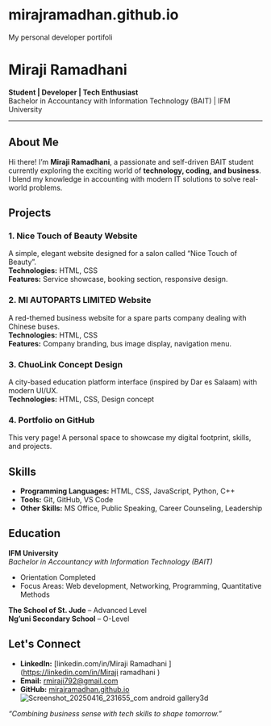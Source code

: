 # mirajramadhan.github.io
My personal developer portifoli 
# Miraji Ramadhani

**Student | Developer | Tech Enthusiast**  
Bachelor in Accountancy with Information Technology (BAIT) | IFM University  

---

## About Me
Hi there! I’m **Miraji Ramadhani**, a passionate and self-driven BAIT student currently exploring the exciting world of **technology, coding, and business**. I blend my knowledge in accounting with modern IT solutions to solve real-world problems.

## Projects

### 1. **Nice Touch of Beauty Website**
A simple, elegant website designed for a salon called “Nice Touch of Beauty”.  
**Technologies:** HTML, CSS  
**Features:** Service showcase, booking section, responsive design.

### 2. **MI AUTOPARTS LIMITED Website**
A red-themed business website for a spare parts company dealing with Chinese buses.  
**Technologies:** HTML, CSS  
**Features:** Company branding, bus image display, navigation menu.

### 3. **ChuoLink Concept Design**
A city-based education platform interface (inspired by Dar es Salaam) with modern UI/UX.  
**Technologies:** HTML, CSS, Design concept

### 4. **Portfolio on GitHub**
This very page! A personal space to showcase my digital footprint, skills, and projects.

## Skills

- **Programming Languages:** HTML, CSS, JavaScript, Python, C++
- **Tools:** Git, GitHub, VS Code
- **Other Skills:** MS Office, Public Speaking, Career Counseling, Leadership

## Education

**IFM University**  
*Bachelor in Accountancy with Information Technology (BAIT)*  
- Orientation Completed  
- Focus Areas: Web development, Networking, Programming, Quantitative Methods

**The School of St. Jude** – Advanced Level  
**Ng’uni Secondary School** – O-Level

## Let's Connect

- **LinkedIn:** [linkedin.com/in/Miraji Ramadhani ](https://linkedin.com/in/Miraji ramadhani )
- **Email:** rmiraji792@gmail.com  
- **GitHub:** [mirajramadhan.github.io ](https://github.com/mirajramadhan.github.io )
![Screenshot_20250416_231655_com android gallery3d](https://github.com/user-attachments/assets/2d9c9f54-3b48-4d8f-9d82-787dc0bc3637)

*“Combining business sense with tech skills to shape tomorrow.”*
